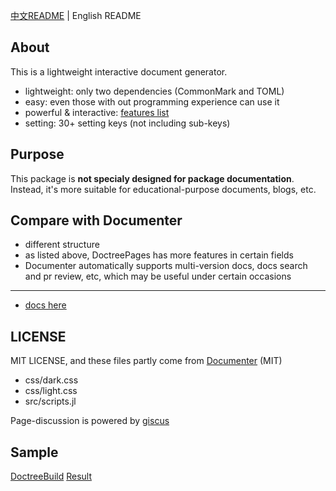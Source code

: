 [中文README](README.md) | English README

## About
This is a lightweight interactive document generator.
* lightweight: only two dependencies (CommonMark and TOML)
* easy: even those with out programming experience can use it
* powerful & interactive: [features list](https://juliaroadmap.github.io/DoctreePages.jl/docs/en/features.md)
* setting: 30+ setting keys (not including sub-keys)

## Purpose
This package is **not specialy designed for package documentation**. Instead, it's more suitable for educational-purpose documents, blogs, etc.

## Compare with Documenter
* different structure
* as listed above, DoctreePages has more features in certain fields
* Documenter automatically supports multi-version docs, docs search and pr review, etc, which may be useful under certain occasions

---

* [docs here](https://juliaroadmap.github.io/DoctreePages.jl/docs/en/usage.html)

## LICENSE
MIT LICENSE, and these files partly come from [Documenter](https://github.com/JuliaDocs/Documenter.jl) (MIT)
* css/dark.css
* css/light.css
* src/scripts.jl

Page-discussion is powered by [giscus](https://github.com/giscus/giscus)

## Sample
[DoctreeBuild](https://github.com/JuliaRoadmap/zh/blob/master/DoctreeBuild.toml) [Result](https://juliaroadmap.github.io/zh/docs/meta/doctest.html)
